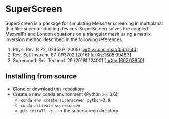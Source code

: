 # SuperScreen

SuperScreen is a package for simulating Meissner screening in multiplanar thin film
superconducting devices. SuperScreen solves the coupled Maxwell's and London equations
on a triangular mesh using a matrix inversion method described in the following references:

1. Phys. Rev. B 72, 024529 (2005) [[arXiv:cond-mat/0506144](https://arxiv.org/abs/cond-mat/0506144)]
2. Rev. Sci. Instrum. 87, 093702 (2016) [[arXiv:1605.09483](https://arxiv.org/abs/1605.09483)]
3. Supercond. Sci. Technol. 29 (2016) 124001 [[arXiv:1607.03950](https://arxiv.org/abs/1607.03950)]

## Installing from source

- Clone or download this repository
- Create a new conda environment (Python >= 3.6):
    - `conda env create superscreen python=3.9`
    - `conda activate superscreen`
    - `pip install -e .` in the superscreen directory
